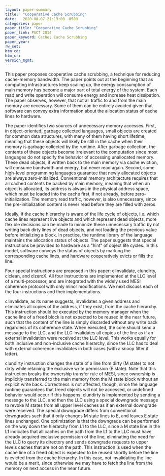 ```yaml
---
layout: paper-summary
title:  "Cooperative Cache Scrubbing"
date:   2020-08-07 21:13:00 -0500
categories: paper
paper_title: "Cooperative Cache Scrubbing"
paper_link: PACT 2014
paper_keyword: Cache; Cache Scrubbing
paper_year: 
rw_set:
htm_cd:
htm_cr:
version_mgmt:
---
```


This paper proposes cooperative cache scrubbing, a technique for reducing cache-memory bandwidth. The paper points out
at the beginning that as computing infrastructures keep scaling up, the energy conssumption of main memory has become
a major part of total energy of the system. Each read and write operation will consume energy and increase heat dissipation. 
The paper observes, however, that not all traffic to and from the main memory are necessary. Some of them can be entirely
avoided given that software can convey extra information about the allocation status of cache lines to hardware. 

The paper identifies two sources of unnecessary memory accesses. First, in object-oriented, garbage collected languages,
small objects are created for common data structures, with many of them having short lifetime, meaning that these 
objects will likely be still in the cache when their memory is garbage collected by the runtime. After garbage collection,
the contents of these objects become irrelevant to the computation since most languages do not specify the behavior of
accessing unallocated memory. These dead objects, if written back to the main memory via cache eviction, will consume
bandwidth and energy, but never read again.
Second, some high-level programming languages guarantee that newly allocated objects are always zero-initialized.
Conventional memory architecture requires that all cached contents be backed by main memory, meaning that when
an object is allocated, its address is always in the physical address space, which must be loaded into the cache first,
if not already, before zero-initialization. The memory read traffic, however, is also unnecessary, since the 
pre-initialization content is never read before they are filled with zeros. 

Ideally, if the cache hierarchy is aware of the life cycle of objects, i.e. which cache lines represent live objects
and which represent dead objects, more flexible decisions can be made to minimize these unnecessary traffic by not
writing back dirty lines of dead objects, and not loading the previous value before initializing a block. In practice,
the runtime library of the language maintains the allocation status of objects. The paper suggests that special
instructions be provided to hardware as a "hint" of object life cycles. In this model, software conveys the status of
objects by marking the corresponding cache lines, and hardware cooperatively evicts or fills the line.

Four special instructions are proposed in this paper: clinvalidate, clundirty, clclean, and clzeroX. All four instructions
are implemented at the LLC level of a multi-processor, and are integrated with the widely used MESI coherence protocol
with only minor modifications. We next discuss each of the four instructions and their implementations.

clinvalidate, as its name suggests, invalidates a given address and eliminates all copies of the address, if they exist,
from the cache hierarchy. This instruction should be executed by the memory manager when the cache line of a freed block
is not expected to be reused in the near future, such that the content of the line is simply discarded without any write
back regardless of its coherence state. When executed, the core should send a message to the LLC, and the LLC invalidates
all copies of the line as if an external invalidation were received at the LLC level. This works equally for both inclusive
and non-inclusive cache hierarchy, since the LLC has to deal with external coherence invalidates in both cases (with a 
snoop filter if latter).

clundirty instruction changes the state of a line from dirty (M state) to not dirty while retaining the exclusive write
permission (E state). Note that this instruction breaks the ownership transfer rule of MESI, since ownership is
implicitly transferred to the main memory from the M state block without an explicit write back. Correctness is not 
affected, though, since the language runtime guarantees that freed objects will not be accessed, or undefined
behavior would occur if this happens. clundirty is implemented by sending a message to the LLC, and then the LLC using
a special downgrade message to revoke M states from all upper level caches as if an external downgrade were received.
The special downgrade differs from conventional downgrades such that it only changes M state lines to E, and leaves
E state lines unchanged. One optimization is that the downgrade can be performed on the way down the hierarchy from L1
to the LLC, since a M state line in the L1 indicates that all caches on the path from the L1 to the LLC must have already
acquired exclusive permission of the line, eliminating the need for the LLC to query its directory and sends downgrade
requests to upper levels caches that are not on the path.
This instruction is used when the cache line of a freed object is expected to be reused shortly before the line is
evicted from the cache hierarchy. In this case, not invalidating the line would be a merit, since otherwise we may
have to fetch the line from the memory on next access in the near future.